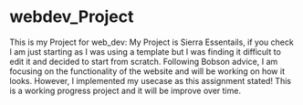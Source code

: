 # webdev_Project
This is my Project for web_dev:
My Project is Sierra Essentails, if you check I am just starting as I was using a template but I was finding it difficult to edit it and decided to start from scratch.
Following Bobson advice, I am focusing on the functionality of the website and will be working on how it looks.
However, I implemented my usecase as this assignment stated!
This is a working progress project and it will be improve over time.


 
